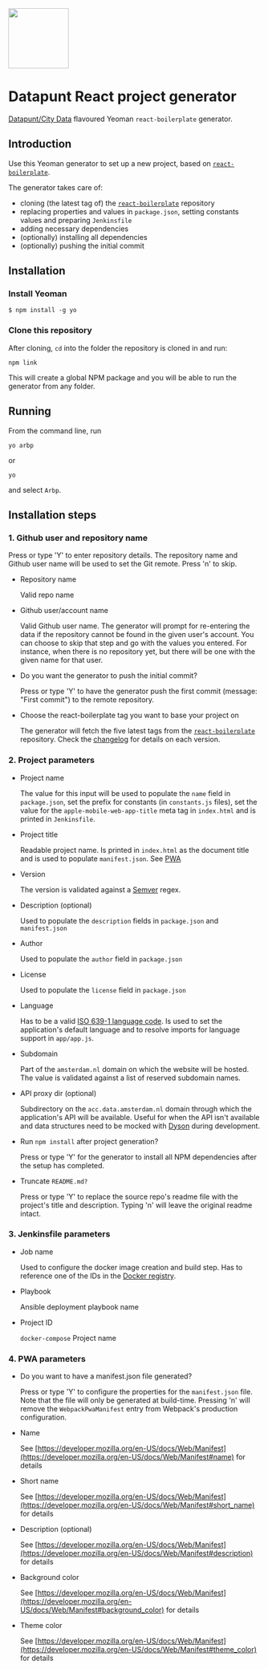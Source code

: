 <img src="https://avatars3.githubusercontent.com/u/14022058?s=200&amp;v=4" height="120" alt="" />

# Datapunt React project generator

[Datapunt/City Data](https://www.amsterdam.nl/bestuur-organisatie/organisatie/dienstverlening/basisinformatie/basisinformatie/overbasisinformatie/distributie/city-data/) flavoured Yeoman `react-boilerplate` generator.

## Introduction

Use this Yeoman generator to set up a new project, based on [`react-boilerplate`](https://github.com/react-boilerplate/react-boilerplate).

The generator takes care of:
- cloning (the latest tag of) the [`react-boilerplate`](https://github.com/react-boilerplate/react-boilerplate) repository
- replacing properties and values in `package.json`, setting constants values and preparing `Jenkinsfile`
- adding necessary dependencies
- (optionally) installing all dependencies
- (optionally) pushing the initial commit

## Installation

### Install Yeoman

```
$ npm install -g yo
```

### Clone this repository

After cloning, `cd` into the folder the repository is cloned in and run:

```
npm link
```

This will create a global NPM package and you will be able to run the generator from any folder.

## Running

From the command line, run

```
yo arbp
```

or

```
yo
```

and select `Arbp`.

## Installation steps

### 1. Github user and repository name

Press <Enter> or type 'Y' to enter repository details. The repository name and Github user name will be used to set the Git remote.
Press 'n' to skip.

- Repository name

  Valid repo name

- Github user/account name

  Valid Github user name. The generator will prompt for re-entering the data if the repository cannot be found in the given user's account. You can choose to skip that step and go with the values you entered. For instance, when there is no repository yet, but there will be one with the given name for that user.

- Do you want the generator to push the initial commit?

  Press <Enter> or type 'Y' to have the generator push the first commit (message: "First commit") to the remote repository.

- Choose the react-boilerplate tag you want to base your project on

  The generator will fetch the five latest tags from the [`react-boilerplate`](https://github.com/react-boilerplate/react-boilerplate) repository. Check the [changelog](https://github.com/react-boilerplate/react-boilerplate/blob/master/Changelog.md) for details on each version.

### 2. Project parameters

- Project name

  The value for this input will be used to populate the `name` field in `package.json`, set the prefix for constants (in `constants.js` files), set the value for the `apple-mobile-web-app-title` meta tag in `index.html` and is printed in `Jenkinsfile`.

- Project title

  Readable project name. Is printed in `index.html` as the document title and is used to populate `manifest.json`. See [PWA](#PWA)

- Version

  The version is validated against a [Semver](https://semver.org/) regex.

- Description (optional)

  Used to populate the `description` fields in `package.json` and `manifest.json`

- Author

  Used to populate the `author` field in `package.json`

- License

  Used to populate the `license` field in `package.json`

- Language

  Has to be a valid [ISO 639-1 language code](https://en.wikipedia.org/wiki/List_of_ISO_639-1_codes). Is used to set the application's default language and to resolve imports for language support in `app/app.js`.

- Subdomain

  Part of the `amsterdam.nl` domain on which the website will be hosted. The value is validated against a list of reserved subdomain names.

- API proxy dir (optional)

  Subdirectory on the `acc.data.amsterdam.nl` domain through which the application's API will be available. Useful for when the API isn't available and data structures need to be mocked with [Dyson](https://github.com/webpro/dyson) during development.

- Run `npm install` after project generation?

  Press <Enter> or type 'Y' for the generator to install all NPM dependencies after the setup has completed.

- Truncate `README.md?`

  Press <Enter> or type 'Y' to replace the source repo's readme file with the project's title and description. Typing 'n' will leave the original readme intact.

### 3. Jenkinsfile parameters

- Job name

  Used to configure the docker image creation and build step. Has to reference one of the IDs in the [Docker registry](https://build.app.amsterdam.nl/repositories/).

- Playbook

  Ansible deployment playbook name

- Project ID

  `docker-compose` Project name

### 4. PWA parameters

- Do you want to have a manifest.json file generated?

  Press <Enter> or type 'Y' to configure the properties for the `manifest.json` file. Note that the file will only be generated at build-time.
  Pressing 'n' will remove the `WebpackPwaManifest` entry from Webpack's production configuration.

- Name

  See [https://developer.mozilla.org/en-US/docs/Web/Manifest](https://developer.mozilla.org/en-US/docs/Web/Manifest#name) for details

- Short name

  See [https://developer.mozilla.org/en-US/docs/Web/Manifest](https://developer.mozilla.org/en-US/docs/Web/Manifest#short_name) for details

- Description (optional)

  See [https://developer.mozilla.org/en-US/docs/Web/Manifest](https://developer.mozilla.org/en-US/docs/Web/Manifest#description) for details

- Background color

  See [https://developer.mozilla.org/en-US/docs/Web/Manifest](https://developer.mozilla.org/en-US/docs/Web/Manifest#background_color) for details

- Theme color

  See [https://developer.mozilla.org/en-US/docs/Web/Manifest](https://developer.mozilla.org/en-US/docs/Web/Manifest#theme_color) for details
